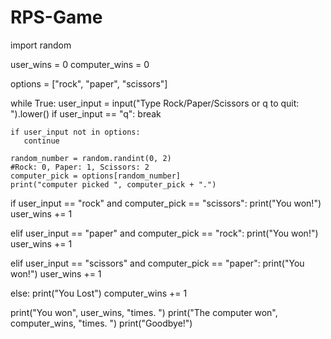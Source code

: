 # RPS-Game

import random

user_wins = 0
computer_wins = 0

options = ["rock", "paper", "scissors"]

while True:
    user_input = input("Type Rock/Paper/Scissors or q to quit: ").lower()
    if user_input == "q":
        break

    if user_input not in options:
       continue

    random_number = random.randint(0, 2)
    #Rock: 0, Paper: 1, Scissors: 2
    computer_pick = options[random_number]
    print("computer picked ", computer_pick + ".")

if user_input == "rock" and computer_pick == "scissors":
    print("You won!")
    user_wins += 1
   
elif user_input == "paper" and computer_pick == "rock":
    print("You won!")
    user_wins += 1

elif user_input == "scissors" and computer_pick == "paper":
    print("You won!")
    user_wins += 1
   
else:
    print("You Lost")
    computer_wins += 1

print("You won", user_wins, "times. ")
print("The computer won", computer_wins, "times. ")
print("Goodbye!")
